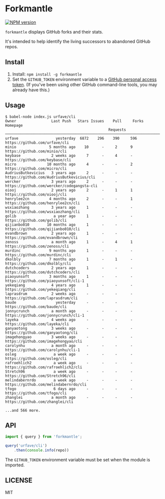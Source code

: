 # Forkmantle
[![NPM version](http://img.shields.io/npm/v/forkmantle.svg?style=flat)](https://www.npmjs.com/package/forkmantle)

`forkmantle` displays GitHub forks and their stats.

It's intended to help identify the living successors to abandoned GitHub repos.

## Install

1. Install: `npm install -g forkmantle`
2. Set the `GITHUB_TOKEN` environment variable to a [GitHub personal access token](https://help.github.com/articles/creating-a-personal-access-token-for-the-command-line/).
(If you've been using other GitHub command-line tools, you may already have this.)

## Usage

```
$ babel-node index.js urfave/cli
Owner                Last Push   Stars Issues    Pull     Forks Homepage
                                               Requests
───────────────────────────────────────────────────────────────────────────────────────────────────────────
urfave                 yesterday  6872    296    390     596   https://github.com/urfave/cli
minio               5 months ago    10      -     2      9     https://github.com/minio/cli
keybase              2 weeks ago     7      -     4      -     https://github.com/keybase/cli
micro              10 months ago     4      -     -      2     https://github.com/micro/cli
AudriusButkevicius   3 years ago     2      -     -      -     https://github.com/AudriusButkevicius/cli
wercker              3 years ago     2      -     -      -     https://github.com/wercker/codegangsta-cli
oiooj                2 years ago     2      -     1      1     https://github.com/oiooj/cli
henrylee2cn         4 months ago     2      -     -      1     https://github.com/henrylee2cn/cli
wsxiaozhang          3 years ago     1      -     -      -     https://github.com/wsxiaozhang/cli
golib                 a year ago     1      -     -      -     https://github.com/golib/cli
qijianbo010        10 months ago     1      -     -      -     https://github.com/qijianbo010/cli
evandbrown           2 years ago     1      -     -      -     https://github.com/evandbrown/cli
zenoss               a month ago     1      -     4      1     https://github.com/zenoss/cli
murdinc             9 months ago     1      -     -      -     https://github.com/murdinc/cli
dkolbly             7 months ago     1      -     1      -     https://github.com/dkolbly/cli
dutchcoders          2 years ago     1      -     -      -     https://github.com/dutchcoders/cli
piaoyunsoft         3 months ago     1      -     -      -     https://github.com/piaoyunsoft/cli-1
yekeqiang            4 years ago     1      -     -      -     https://github.com/yekeqiang/cli
laprasdrum           2 weeks ago     -      -     -      -     https://github.com/laprasdrum/cli
baude                  yesterday     -      -     -      -     https://github.com/baude/cli
jonnycrunch          a month ago     -      -     -      -     https://github.com/jonnycrunch/cli-1
layeka               4 weeks ago     -      -     -      -     https://github.com/layeka/cli
ganyaotong           3 weeks ago     -      -     -      -     https://github.com/ganyaotong/cli
imagehongyao         3 weeks ago     -      -     -      -     https://github.com/imagehongyao/cli
carolynhu            a month ago     -      -     -      -     https://github.com/carolynhu/cli-1
osleg                 a week ago     -      -     -      -     https://github.com/osleg/cli
rafroehlich2          a week ago     -      -     -      -     https://github.com/rafroehlich2/cli
Stretch96             a week ago     -      -     -      -     https://github.com/Stretch96/cli
melindabernrdo        a week ago     -      -     -      -     https://github.com/melindabernrdo/cli
tfogo                 6 days ago     -      -     -      -     https://github.com/tfogo/cli
zhanglei             a month ago     -      -     -      -     https://github.com/zhanglei/cli

...and 566 more.
```

## API

```javascript
import { query } from 'forkmantle';

query('urfave/cli')
    .then(console.info(repo))
```

The `GITHUB_TOKEN` environment variable must be set when the module is imported.

## LICENSE

MIT
